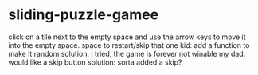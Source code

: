 # sliding-puzzle-gamee
click on a tile next to the empty space and use the arrow keys to move it into the empty space. space to restart/skip
that one kid: add a function to make it random
solution: i tried, the game is forever not winable
my dad: would like a skip button
solution: sorta added a skip?
